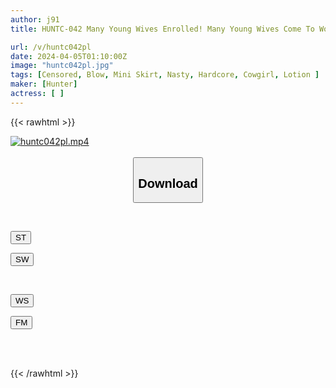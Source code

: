 ```yaml
---
author: j91
title: HUNTC-042 Many Young Wives Enrolled! Many Young Wives Come To Work At The Men's Beauty Salon In The Afternoon! Young Wives Who Want To Earn A Quick Buck In Their Spare Time... I Want To Be Nominated, So I Blame Her In A Naughty Way...

url: /v/huntc042pl
date: 2024-04-05T01:10:00Z
image: "huntc042pl.jpg"
tags: [Censored, Blow, Mini Skirt, Nasty, Hardcore, Cowgirl, Lotion	]
maker: [Hunter]
actress: [ ]
---
```



{{< rawhtml >}}

<div class="video" data-videoid="Ygx6aq4QgwtvW0Z">
    <a href="javascript:;">
        <img src="/v/huntc042pl/huntc042pl.jpg" width="WIDTH" height="HEIGHT" alt="huntc042pl.mp4" loading="lazy">
    </a>
</div>

<script type="text/javascript" src="https://j91.asia/asset/on-demand-st.js"></script>

<br>
  <link rel="stylesheet" href="https://j91.asia/asset/bs5.css">
  
  <center>
  <button class="btn btn-primary" type="button" data-bs-toggle="collapse" data-bs-target=".multi-collapse" aria-expanded="false" aria-controls="multiCollapseExample1 multiCollapseExample2"><h2>Download</h2></button></center>
</p>
<div class="row">
  <div class="col">
    <div class="collapse multi-collapse" id="multiCollapseExample1">
      <div class="card card-body">
	      	      <br>
<div class="buttons">  
<p><a href="https://streamtape.to/v/Ygx6aq4QgwtvW0Z" target="_blank"><button class="btn-hover color-3"><i class="fa fa-download"></i> ST</button></a></p>
<p><a href="https://asnwish.com/19d5rqfanjqp" target="_blank"><button class="btn-hover color-2"><i class="fa fa-download"></i> SW</button></a></p></div>
    </div>
  </div>
</div>
  <div class="col">
    <div class="collapse multi-collapse" id="multiCollapseExample2">
      <div class="card card-body">
	      <br>
<div class="buttons">
<p><a href="https://wolfstream.tv/rdopknkbno2w"><button class="btn-hover color-9"><i class="fa fa-download"></i> WS</button></a></p>
<p><a href="https://filemoon.sx/d/mckoawiektae"><button class="btn-hover color-8"><i class="fa fa-download"></i> FM</button></a></p></div>
<br><br>
      </div>
    </div>
  </div>
</div>

{{< /rawhtml >}}
